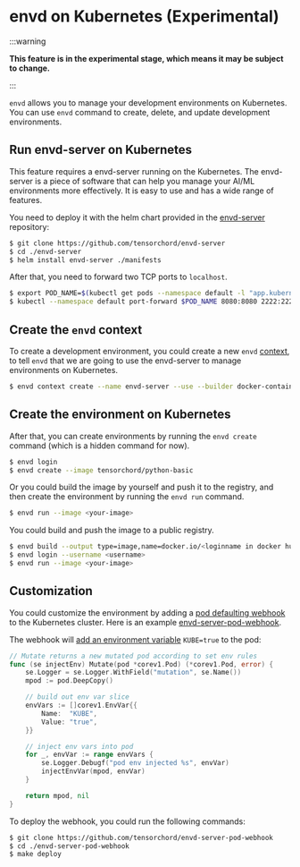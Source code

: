 # envd on Kubernetes (Experimental)

:::warning

**This feature is in the experimental stage, which means it may be subject to change.**

:::

`envd` allows you to manage your development environments on Kubernetes. You can use `envd` command to create, delete, and update development environments.

## Run envd-server on Kubernetes

This feature requires a envd-server running on the Kubernetes. The envd-server is a piece of software that can help you manage your AI/ML environments more effectively. It is easy to use and has a wide range of features.

You need to deploy it with the helm chart provided in the [envd-server](https://github.com/tensorchord/envd-server) repository:

```bash
$ git clone https://github.com/tensorchord/envd-server
$ cd ./envd-server
$ helm install envd-server ./manifests
```

After that, you need to forward two TCP ports to `localhost`.

```bash
$ export POD_NAME=$(kubectl get pods --namespace default -l "app.kubernetes.io/name=envd-server,app.kubernetes.io/instance=envd-server" -o jsonpath="{.items[0].metadata.name}")
$ kubectl --namespace default port-forward $POD_NAME 8080:8080 2222:2222
```

## Create the `envd` context

To create a development environment, you could create a new `envd` [context](./context.md), to tell `envd` that we are going to use the envd-server to manage environments on Kubernetes.

```bash
$ envd context create --name envd-server --use --builder docker-container --runner envd-server --runner-address localhost:2222
```

## Create the environment on Kubernetes

After that, you can create environments by running the `envd create` command (which is a hidden command for now).

```bash
$ envd login
$ envd create --image tensorchord/python-basic
```

Or you could build the image by yourself and push it to the registry, and then create the environment by running the `envd run` command.

```bash
$ envd run --image <your-image>
```

You could build and push the image to a public registry.

```bash
$ envd build --output type=image,name=docker.io/<loginname in docker hub>/<image>,push=true
$ envd login --username <username>
$ envd run --image <your-image>
```

## Customization

You could customize the environment by adding a [pod defaulting webhook](https://kubernetes.io/docs/reference/access-authn-authz/extensible-admission-controllers/) to the Kubernetes cluster. Here is an example [envd-server-pod-webhook](https://github.com/tensorchord/envd-server-pod-webhook).

The webhook will [add an environment variable](https://github.com/tensorchord/envd-server-pod-webhook/blob/main/pkg/mutation/inject_env.go#L28) `KUBE=true` to the pod:

```go
// Mutate returns a new mutated pod according to set env rules
func (se injectEnv) Mutate(pod *corev1.Pod) (*corev1.Pod, error) {
	se.Logger = se.Logger.WithField("mutation", se.Name())
	mpod := pod.DeepCopy()

	// build out env var slice
	envVars := []corev1.EnvVar{{
		Name:  "KUBE",
		Value: "true",
	}}

	// inject env vars into pod
	for _, envVar := range envVars {
		se.Logger.Debugf("pod env injected %s", envVar)
		injectEnvVar(mpod, envVar)
	}

	return mpod, nil
}
```

To deploy the webhook, you could run the following commands:

```bash
$ git clone https://github.com/tensorchord/envd-server-pod-webhook
$ cd ./envd-server-pod-webhook
$ make deploy
```
